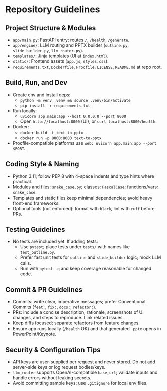 # Repository Guidelines

## Project Structure & Modules
- `app/main.py`: FastAPI entry; routes `/`, `/health`, `/generate`.
- `app/engine/`: LLM routing and PPTX builder (`outline.py`, `slide_builder.py`, `llm_router.py`).
- `templates/`: Jinja templates (UI at `index.html`).
- `static/`: Frontend assets (`app.js`, `styles.css`).
- `requirements.txt`, `Dockerfile`, `Procfile`, `LICENSE`, `README.md` at repo root.

## Build, Run, and Dev
- Create env and install deps:
  - `python -m venv .venv && source .venv/bin/activate`
  - `pip install -r requirements.txt`
- Run locally:
  - `uvicorn app.main:app --host 0.0.0.0 --port 8000`
  - Open `http://localhost:8000` (UI), or `curl localhost:8000/health`.
- Docker:
  - `docker build -t text-to-pptx .`
  - `docker run -p 8000:8000 text-to-pptx`
- Procfile-compatible platforms use `web: uvicorn app.main:app --port $PORT`.

## Coding Style & Naming
- Python 3.11; follow PEP 8 with 4-space indents and type hints where practical.
- Modules and files: `snake_case.py`; classes: `PascalCase`; functions/vars: `snake_case`.
- Templates and static files keep minimal dependencies; avoid heavy front-end frameworks.
- Optional tools (not enforced): format with `black`, lint with `ruff` before PRs.

## Testing Guidelines
- No tests are included yet. If adding tests:
  - Use `pytest`; place tests under `tests/` with names like `test_outline.py`.
  - Prefer fast unit tests for `outline` and `slide_builder` logic; mock LLM calls.
  - Run with `pytest -q` and keep coverage reasonable for changed code.

## Commit & PR Guidelines
- Commits: write clear, imperative messages; prefer Conventional Commits (`feat:`, `fix:`, `docs:`, `refactor:`).
- PRs: include a concise description, rationale, screenshots of UI changes, and steps to reproduce. Link related issues.
- Keep diffs focused; separate refactors from feature changes.
- Ensure app runs locally (`/health` OK) and that generated `.pptx` opens in PowerPoint/Keynote.

## Security & Configuration Tips
- API keys are user-supplied per request and never stored. Do not add server-side keys or log request bodies/keys.
- `llm_router` supports OpenAI-compatible `base_url`; validate inputs and handle errors without leaking secrets.
- Avoid committing sample keys; use `.gitignore` for local env files.
